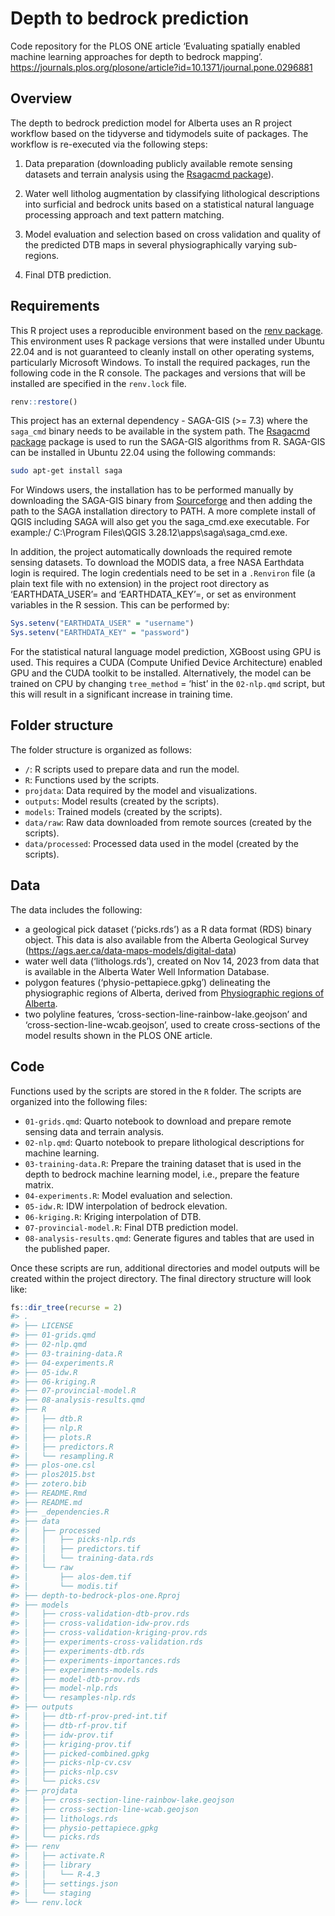 
<!-- README.md is generated from README.Rmd. Please edit that file -->

# Depth to bedrock prediction

Code repository for the PLOS ONE article ‘Evaluating spatially enabled
machine learning approaches for depth to bedrock mapping’.
https://journals.plos.org/plosone/article?id=10.1371/journal.pone.0296881

## Overview

The depth to bedrock prediction model for Alberta uses an R project
workflow based on the tidyverse and tidymodels suite of packages. The
workflow is re-executed via the following steps:

1.  Data preparation (downloading publicly available remote sensing
    datasets and terrain analysis using the [Rsagacmd
    package](https://cran.r-project.org/package=Rsagacmd)).

2.  Water well litholog augmentation by classifying lithological
    descriptions into surficial and bedrock units based on a statistical
    natural language processing approach and text pattern matching.

3.  Model evaluation and selection based on cross validation and quality
    of the predicted DTB maps in several physiographically varying
    sub-regions.

4.  Final DTB prediction.

## Requirements

This R project uses a reproducible environment based on the [renv
package](https://rstudio.github.io/renv/articles/renv.html). This
environment uses R package versions that were installed under Ubuntu
22.04 and is not guaranteed to cleanly install on other operating
systems, particularly Microsoft Windows. To install the required
packages, run the following code in the R console. The packages and
versions that will be installed are specified in the `renv.lock` file.

``` r
renv::restore()
```

This project has an external dependency - SAGA-GIS (\>= 7.3) where the
`saga_cmd` binary needs to be available in the system path. The
[Rsagacmd package](https://cran.r-project.org/package=Rsagacmd) package
is used to run the SAGA-GIS algorithms from R. SAGA-GIS can be installed
in Ubuntu 22.04 using the following commands:

``` bash
sudo apt-get install saga
```

For Windows users, the installation has to be performed manually by
downloading the SAGA-GIS binary from
[Sourceforge](https://sourceforge.net/projects/saga-gis/) and then
adding the path to the SAGA installation directory to PATH.
A more complete install of QGIS including SAGA will also get you the saga_cmd.exe 
executable.  For example:/ C:\Program Files\QGIS 3.28.12\apps\saga\saga_cmd.exe.

In addition, the project automatically downloads the required remote
sensing datasets. To download the MODIS data, a free NASA Earthdata
login is required. The login credentials need to be set in a `.Renviron`
file (a plain text file with no extension) in the project root directory
as ‘EARTHDATA_USER’=<username> and ‘EARTHDATA_KEY’=<password>, or set as
environment variables in the R session. This can be performed by:

``` r
Sys.setenv("EARTHDATA_USER" = "username")
Sys.setenv("EARTHDATA_KEY" = "password")
```

For the statistical natural language model prediction, XGBoost using GPU
is used. This requires a CUDA (Compute Unified Device Architecture)
enabled GPU and the CUDA toolkit to be installed. Alternatively, the
model can be trained on CPU by changing `tree_method` = ‘hist’ in the
`02-nlp.qmd` script, but this will result in a significant increase in
training time.

## Folder structure

The folder structure is organized as follows:

- `/`: R scripts used to prepare data and run the model.
- `R`: Functions used by the scripts.
- `projdata`: Data required by the model and visualizations.
- `outputs`: Model results (created by the scripts).
- `models`: Trained models (created by the scripts).
- `data/raw`: Raw data downloaded from remote sources (created by the
  scripts).
- `data/processed`: Processed data used in the model (created by the
  scripts).

## Data

The data includes the following:

- a geological pick dataset (‘picks.rds’) as a R data format (RDS)
  binary object. This data is also available from the Alberta
  Geological Survey (<https://ags.aer.ca/data-maps-models/digital-data>)
- water well data (‘lithologs.rds’), created on Nov 14, 2023 from data
  that is available in the Alberta Water Well Information Database.
- polygon features (‘physio-pettapiece.gpkg’) delineating the
  physiographic regions of Alberta, derived from [Physiographic regions
  of
  Alberta](https://open.alberta.ca/publications/physiographic-subdivisions-of-alberta).
- two polyline features, ‘cross-section-line-rainbow-lake.geojson’ and
  ‘cross-section-line-wcab.geojson’, used to create cross-sections of
  the model results shown in the PLOS ONE article.

## Code

Functions used by the scripts are stored in the `R` folder. The scripts
are organized into the following files:

- `01-grids.qmd`: Quarto notebook to download and prepare remote sensing
  data and terrain analysis.
- `02-nlp.qmd`: Quarto notebook to prepare lithological descriptions for
  machine learning.
- `03-training-data.R`: Prepare the training dataset that is used in the
  depth to bedrock machine learning model, i.e., prepare the feature
  matrix.
- `04-experiments.R`: Model evaluation and selection.
- `05-idw.R`: IDW interpolation of bedrock elevation.
- `06-kriging.R`: Kriging interpolation of DTB.
- `07-provincial-model.R`: Final DTB prediction model.
- `08-analysis-results.qmd`: Generate figures and tables that are used
  in the published paper.

Once these scripts are run, additional directories and model outputs
will be created within the project directory. The final directory
structure will look like:

``` r
fs::dir_tree(recurse = 2)
#> .
#> ├── LICENSE
#> ├── 01-grids.qmd
#> ├── 02-nlp.qmd
#> ├── 03-training-data.R
#> ├── 04-experiments.R
#> ├── 05-idw.R
#> ├── 06-kriging.R
#> ├── 07-provincial-model.R
#> ├── 08-analysis-results.qmd
#> ├── R
#> │   ├── dtb.R
#> │   ├── nlp.R
#> │   ├── plots.R
#> │   ├── predictors.R
#> │   └── resampling.R
#> ├── plos-one.csl
#> ├── plos2015.bst
#> ├── zotero.bib
#> ├── README.Rmd
#> ├── README.md
#> ├── _dependencies.R
#> ├── data
#> │   ├── processed
#> │   │   ├── picks-nlp.rds
#> │   │   ├── predictors.tif
#> │   │   └── training-data.rds
#> │   └── raw
#> │       ├── alos-dem.tif
#> │       └── modis.tif
#> ├── depth-to-bedrock-plos-one.Rproj
#> ├── models
#> │   ├── cross-validation-dtb-prov.rds
#> │   ├── cross-validation-idw-prov.rds
#> │   ├── cross-validation-kriging-prov.rds
#> │   ├── experiments-cross-validation.rds
#> │   ├── experiments-dtb.rds
#> │   ├── experiments-importances.rds
#> │   ├── experiments-models.rds
#> │   ├── model-dtb-prov.rds
#> │   ├── model-nlp.rds
#> │   └── resamples-nlp.rds
#> ├── outputs
#> │   ├── dtb-rf-prov-pred-int.tif
#> │   ├── dtb-rf-prov.tif
#> │   ├── idw-prov.tif
#> │   ├── kriging-prov.tif
#> │   ├── picked-combined.gpkg
#> │   ├── picks-nlp-cv.csv
#> │   ├── picks-nlp.csv
#> │   └── picks.csv
#> ├── projdata
#> │   ├── cross-section-line-rainbow-lake.geojson
#> │   ├── cross-section-line-wcab.geojson
#> │   ├── lithologs.rds
#> │   ├── physio-pettapiece.gpkg
#> │   └── picks.rds
#> ├── renv
#> │   ├── activate.R
#> │   ├── library
#> │   │   └── R-4.3
#> │   ├── settings.json
#> │   └── staging
#> └── renv.lock
```
